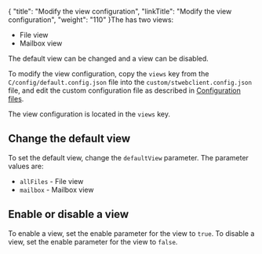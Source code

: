 {
    "title": "Modify the view configuration",
    "linkTitle": "Modify the view configuration",
    "weight": "110"
}The has two views:

-   File view
-   Mailbox view

The default view can be changed and a view can be disabled.

To modify the view configuration, copy the `views` key from the `C/config/default.config.json` file into the `custom/stwebclient.config.json` file, and edit the custom configuration file as described in <a href="../config_files" class="MCXref xref">Configuration files</a>.

The view configuration is located in the `views` key.

## Change the default view

To set the default view, change the `defaultView` parameter. The parameter values are:

-   `allFiles` - File view
-   `mailbox` - Mailbox view

## Enable or disable a view

To enable a view, set the enable parameter for the view to `true`. To disable a view, set the enable parameter for the view to `false`.

 
